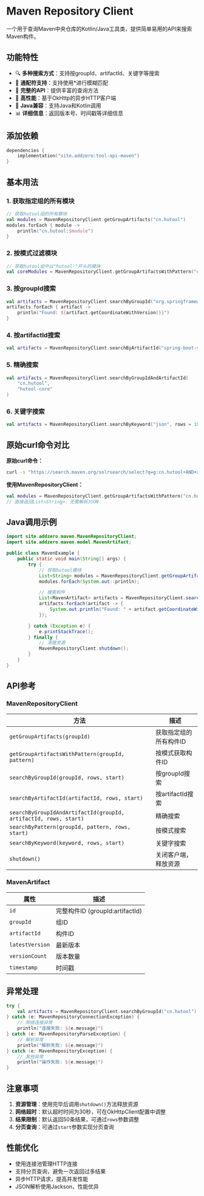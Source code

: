 # Maven Repository Client

一个用于查询Maven中央仓库的Kotlin/Java工具类，提供简单易用的API来搜索Maven构件。

## 功能特性

- 🔍 **多种搜索方式**：支持按groupId、artifactId、关键字等搜索
- 🎯 **通配符支持**：支持使用*进行模糊匹配
- 📝 **完整的API**：提供丰富的查询方法
- 🚀 **高性能**：基于OkHttp的异步HTTP客户端
- 🔄 **Java兼容**：支持Java和Kotlin调用
- 📊 **详细信息**：返回版本号、时间戳等详细信息

## 添加依赖

```kotlin
dependencies {
    implementation("site.addzero:tool-api-maven")
}
```

## 基本用法

### 1. 获取指定组的所有模块

```kotlin
// 获取hutool组的所有模块
val modules = MavenRepositoryClient.getGroupArtifacts("cn.hutool")
modules.forEach { module ->
    println("cn.hutool:$module")
}
```

### 2. 按模式过滤模块

```kotlin
// 获取hutool组中以"hutool-"开头的模块
val coreModules = MavenRepositoryClient.getGroupArtifactsWithPattern("cn.hutool", "hutool-*")
```

### 3. 按groupId搜索

```kotlin
val artifacts = MavenRepositoryClient.searchByGroupId("org.springframework", rows = 10)
artifacts.forEach { artifact ->
    println("Found: ${artifact.getCoordinateWithVersion()}")
}
```

### 4. 按artifactId搜索

```kotlin
val artifacts = MavenRepositoryClient.searchByArtifactId("spring-boot-starter", rows = 5)
```

### 5. 精确搜索

```kotlin
val artifacts = MavenRepositoryClient.searchByGroupIdAndArtifactId(
    "cn.hutool",
    "hutool-core"
)
```

### 6. 关键字搜索

```kotlin
val artifacts = MavenRepositoryClient.searchByKeyword("json", rows = 10)
```

## 原始curl命令对比

**原始curl命令：**
```bash
curl -s "https://search.maven.org/solrsearch/select?q=g:cn.hutool+AND+a:hutool-*&rows=50&wt=json" | grep -o '"id":"cn.hutool:[^"]*"'
```

**使用MavenRepositoryClient：**
```kotlin
val modules = MavenRepositoryClient.getGroupArtifactsWithPattern("cn.hutool", "hutool-*")
// 直接返回List<String>，无需解析JSON
```

## Java调用示例

```java
import site.addzero.maven.MavenRepositoryClient;
import site.addzero.maven.model.MavenArtifact;

public class MavenExample {
    public static void main(String[] args) {
        try {
            // 获取hutool模块
            List<String> modules = MavenRepositoryClient.getGroupArtifacts("cn.hutool");
            modules.forEach(System.out::println);

            // 搜索构件
            List<MavenArtifact> artifacts = MavenRepositoryClient.searchByArtifactId("hutool-core", 10);
            artifacts.forEach(artifact -> {
                System.out.println("Found: " + artifact.getCoordinateWithVersion());
            });

        } catch (Exception e) {
            e.printStackTrace();
        } finally {
            // 清理资源
            MavenRepositoryClient.shutdown();
        }
    }
}
```

## API参考

### MavenRepositoryClient

| 方法 | 描述 |
|------|------|
| `getGroupArtifacts(groupId)` | 获取指定组的所有构件ID |
| `getGroupArtifactsWithPattern(groupId, pattern)` | 按模式获取构件ID |
| `searchByGroupId(groupId, rows, start)` | 按groupId搜索 |
| `searchByArtifactId(artifactId, rows, start)` | 按artifactId搜索 |
| `searchByGroupIdAndArtifactId(groupId, artifactId, rows, start)` | 精确搜索 |
| `searchByPattern(groupId, pattern, rows, start)` | 按模式搜索 |
| `searchByKeyword(keyword, rows, start)` | 关键字搜索 |
| `shutdown()` | 关闭客户端，释放资源 |

### MavenArtifact

| 属性 | 描述 |
|------|------|
| `id` | 完整构件ID (groupId:artifactId) |
| `groupId` | 组ID |
| `artifactId` | 构件ID |
| `latestVersion` | 最新版本 |
| `versionCount` | 版本数量 |
| `timestamp` | 时间戳 |

## 异常处理

```kotlin
try {
    val artifacts = MavenRepositoryClient.searchByGroupId("cn.hutool")
} catch (e: MavenRepositoryConnectionException) {
    // 网络连接异常
    println("连接失败: ${e.message}")
} catch (e: MavenRepositoryParseException) {
    // 解析异常
    println("解析失败: ${e.message}")
} catch (e: MavenRepositoryException) {
    // 其他异常
    println("操作失败: ${e.message}")
}
```

## 注意事项

1. **资源管理**：使用完毕后调用`shutdown()`方法释放资源
2. **网络超时**：默认超时时间为30秒，可在OkHttpClient配置中调整
3. **结果限制**：默认返回50条结果，可通过`rows`参数调整
4. **分页查询**：可通过`start`参数实现分页查询

## 性能优化

- 使用连接池管理HTTP连接
- 支持分页查询，避免一次返回过多结果
- 异步HTTP请求，提高并发性能
- JSON解析使用Jackson，性能优异